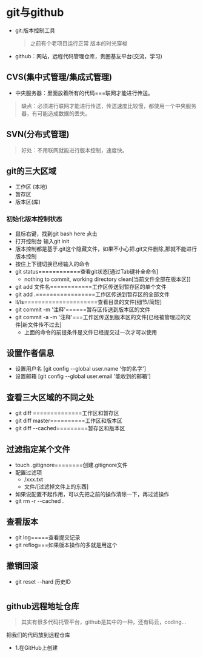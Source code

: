# git与github
- git:版本控制工具
  >之前有个老项目运行正常
  >版本的时光穿梭
- github：网站，远程代码管理仓库，贵圈基友平台(交流，学习)
##  CVS(集中式管理/集成式管理)
- 中央服务器：里面放着所有的代码===联网才能进行传送。
>缺点：必须进行联网才能进行传送，传送速度比较慢，都使用一个中央服务器，有可能造成数据的丢失。
## SVN(分布式管理)
>好处：不用联网就能进行版本控制，速度快。
## git的三大区域
- 工作区 (本地)
- 暂存区
- 版本区(库)
### 初始化版本控制状态
- 鼠标右键，找到git bash here 点击
- 打开控制台 输入git init
- 版本控制都是基于.git这个隐藏文件，如果不小心把.git文件删除,那就不能进行版本控制
- 按住上下键切换已经输入的命令
- git status============查看git状态[通过Tab键补全命令]
    - nothing to commit, working directory clean[当前文件全部在版本区]]
- git add  文件名============工作区传送到暂存区的单个文件
- git add .=================工作区传送到暂存区的全部文件
- ll/ls=====================查看目录的文件[细节/简短]
- git commit -m '注释'======暂存区传送到版本区的文件
- git commit -a -m '注释'===工作区传送到版本区的文件[已经被管理过的文件|新文件传不过去]
    - 上面的命令的前提条件是文件已经提交过一次才可以使用
## 设置作者信息
- 设置用户名 [git config --global  user.name '你的名字']
-  设置邮箱 [git config --global  user.email '能收到的邮箱']
## 查看三大区域的不同之处
- git diff ==============工作区和暂存区
- git diff master==========工作区和版本区
- git diff --cached=========暂存区和版本区
## 过滤指定某个文件
- touch .gitignore========创建.gitignore文件
- 配置过滤项
   - /xxx.txt
   - 文件/[过滤掉文件上的东西]
- 如果说配置不起作用，可以先把之前的操作清除一下，再过滤操作
- git rm -r --cached .
## 查看版本
- git log=====查看提交记录
- git reflog===如果版本操作的多就是用这个
## 撤销回滚
- git reset --hard  历史ID
# 
## github远程地址仓库
>其实有很多代码托管平台，github是其中的一种，还有码云，coding...

把我们的代码放到远程仓库
- 1.在GitHub上创建